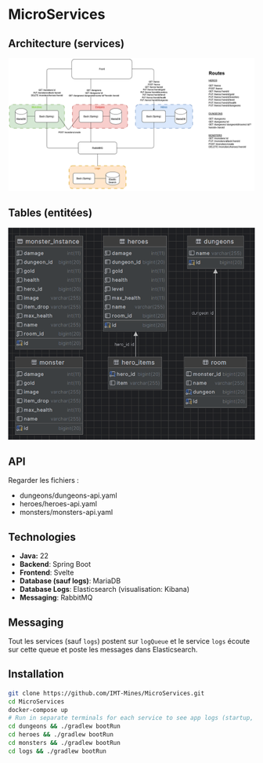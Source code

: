 # MicroServices

## Architecture (services)

<img src="architecture.png" alt="architecture">

## Tables (entitées)

<img src="entities.png" alt="tables">

## API

Regarder les fichiers :
* dungeons/dungeons-api.yaml
* heroes/heroes-api.yaml
* monsters/monsters-api.yaml

## Technologies

* **Java:** 22
* **Backend**: Spring Boot
* **Frontend**: Svelte
* **Database (sauf logs)**: MariaDB
* **Database Logs**: Elasticsearch (visualisation: Kibana)
* **Messaging**: RabbitMQ

## Messaging

Tout les services (sauf `logs`) postent sur `logQueue` et le service `logs` écoute sur cette queue et poste les messages dans Elasticsearch.

## Installation

```bash
git clone https://github.com/IMT-Mines/MicroServices.git
cd MicroServices
docker-compose up
# Run in separate terminals for each service to see app logs (startup, etc. if needed)
cd dungeons && ./gradlew bootRun
cd heroes && ./gradlew bootRun
cd monsters && ./gradlew bootRun
cd logs && ./gradlew bootRun
```